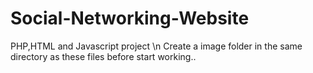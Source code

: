 # Social-Networking-Website
PHP,HTML and Javascript project
\n
Create a image folder in the same directory as these files before start working..

